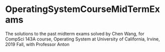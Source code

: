 # OperatingSystemCourseMidTermExams
The solutions to the past midterm exams solved by Chen Wang, for CompSci 143A course, Operating System at University of California, Irvine, 2019 Fall, with Professor Anton
